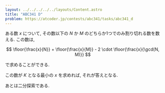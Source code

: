 ```yaml
---
layout: ../../../../../layouts/Content.astro
title: "ABC341 D"
problem: https://atcoder.jp/contests/abc341/tasks/abc341_d
---
```

ある数 $x$ について, その数以下の $N$ か $M$ のどちらか1つでのみ割り切れる数を数える. この数は,

$$
\floor{\frac{x}{N}} + \floor{\frac{x}{M}} - 2 \cdot \floor{\frac{x}{\gcd(N, M)}}
$$

で求めることができる.

この数が $K$ となる最小の $x$ を求めれば, それが答えとなる.

あとは二分探索である.
